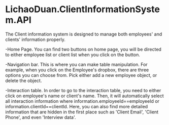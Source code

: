 # LichaoDuan.ClientInformationSystem.API
The Client information system is designed to manage both employees' and clients' information properly.

-Home Page.
You can find two buttons on home page, you will be directed to either employee list or client list when you click on the button.
  
-Navigation bar.
This is where you can make table manipulation. For example, when you click on the Employee's dropbox, there are three options you can choose from. Pick either add a new employee object, or delete the object.
  
-Interaction table.
In order to go to the interaction table, you need to either click on employee's name or client's name. Then, it will automatically select all interaction information where information.employeeId==employeeId or information.clientId==clientId. Here, you can also find more detailed information that are hidden in the first place such as 'Client Email', 'Client Phone', and even 'Interview data'.

